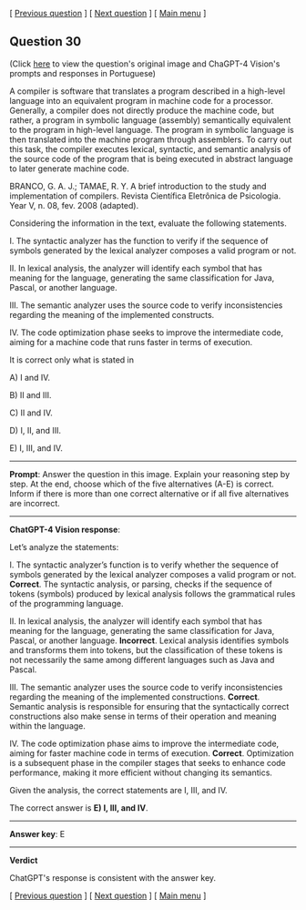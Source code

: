 \[ [Previous question](q29-eng.md) \] \[ [Next question](q31-eng.md) \] \[ [Main menu](/README.md) \]

## Question 30 ##

(Click [here](q30-por.md) to view the question's original image and ChaGPT-4 Vision's prompts and responses in Portuguese)

A compiler is software that translates a program described in a high-level language into an equivalent program in machine code for a processor. Generally, a compiler does not directly produce the machine code, but rather, a program in symbolic language (assembly) semantically equivalent to the program in high-level language. The program in symbolic language is then translated into the machine program through assemblers. To carry out this task, the compiler executes lexical, syntactic, and semantic analysis of the source code of the program that is being executed in abstract language to later generate machine code.

BRANCO, G. A. J.; TAMAE, R. Y. A brief introduction to the study and implementation of compilers. Revista Científica Eletrônica de Psicologia. Year V, n. 08, fev. 2008 (adapted).

Considering the information in the text, evaluate the following statements.

I. The syntactic analyzer has the function to verify if the sequence of symbols generated by the lexical analyzer composes a valid program or not.

II. In lexical analysis, the analyzer will identify each symbol that has meaning for the language, generating the same classification for Java, Pascal, or another language.

III. The semantic analyzer uses the source code to verify inconsistencies regarding the meaning of the implemented constructs.

IV. The code optimization phase seeks to improve the intermediate code, aiming for a machine code that runs faster in terms of execution.

It is correct only what is stated in

A) I and IV.

B) II and III.

C) II and IV.

D) I, II, and III.

E) I, III, and IV.

---

**Prompt**: Answer the question in this image. Explain your reasoning step by step. At the end, choose which of the five alternatives (A-E) is correct. Inform if there is more than one correct alternative or if all five alternatives are incorrect.

---

**ChatGPT-4 Vision response**:

Let’s analyze the statements:

I. The syntactic analyzer’s function is to verify whether the sequence of symbols generated by the lexical analyzer composes a valid program or not.
**Correct**. The syntactic analysis, or parsing, checks if the sequence of tokens (symbols) produced by lexical analysis follows the grammatical rules of the programming language.

II. In lexical analysis, the analyzer will identify each symbol that has meaning for the language, generating the same classification for Java, Pascal, or another language.
**Incorrect**. Lexical analysis identifies symbols and transforms them into tokens, but the classification of these tokens is not necessarily the same among different languages such as Java and Pascal.

III. The semantic analyzer uses the source code to verify inconsistencies regarding the meaning of the implemented constructions.
**Correct**. Semantic analysis is responsible for ensuring that the syntactically correct constructions also make sense in terms of their operation and meaning within the language.

IV. The code optimization phase aims to improve the intermediate code, aiming for faster machine code in terms of execution.
**Correct**. Optimization is a subsequent phase in the compiler stages that seeks to enhance code performance, making it more efficient without changing its semantics.

Given the analysis, the correct statements are I, III, and IV.

The correct answer is **E) I, III, and IV**.

---

**Answer key**: E

---

**Verdict**

ChatGPT's response is consistent with the answer key.


\[ [Previous question](q29-eng.md) \] \[ [Next question](q31-eng.md) \] \[ [Main menu](/README.md) \]
